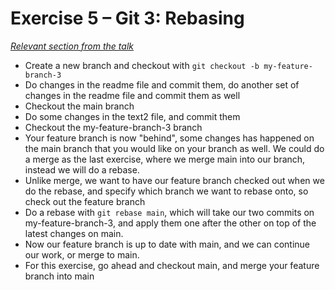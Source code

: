 # Exercise 5 – Git 3: Rebasing

_[Relevant section from the talk](https://github.com/perenstrom/talks/blob/main/2025-09-05-hyper-island-git/2025-09-05-hyper-island-git-4.pdf)_

- Create a new branch and checkout with `git checkout -b my-feature-branch-3`
- Do changes in the readme file and commit them, do another set of changes in the readme file and commit them as well
- Checkout the main branch
- Do some changes in the text2 file, and commit them
- Checkout the my-feature-branch-3 branch
- Your feature branch is now "behind", some changes has happened on the main branch that you would like on your branch as well. We could do a merge as the last exercise, where we merge main into our branch, instead we will do a rebase.
- Unlike merge, we want to have our feature branch checked out when we do the rebase, and specify which branch we want to rebase onto, so check out the feature branch
- Do a rebase with `git rebase main`, which will take our two commits on my-feature-branch-3, and apply them one after the other on top of the latest changes on main.
- Now our feature branch is up to date with main, and we can continue our work, or merge to main.
- For this exercise, go ahead and checkout main, and merge your feature branch into main

